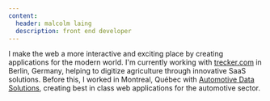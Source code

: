 ```yaml
---
content:
  header: malcolm laing
  description: front end developer
---
```


I make the web a more interactive and exciting place by creating applications for the modern world. I'm currently working with [trecker.com](https://trecker.com) in Berlin, Germany, helping to digitize agriculture through innovative SaaS solutions. Before this, I worked in Montreal, Québec with [Automotive Data Solutions](https://www.adsdata.ca/), creating best in class web applications for the automotive sector.
